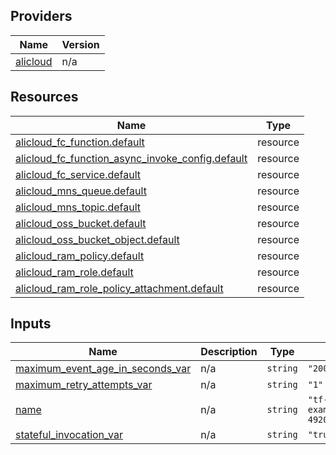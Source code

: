 <!-- BEGIN_TF_DOCS -->
## Providers

| Name | Version |
|------|---------|
| <a name="provider_alicloud"></a> [alicloud](#provider\_alicloud) | n/a |

## Resources

| Name | Type |
|------|------|
| [alicloud_fc_function.default](https://registry.terraform.io/providers/hashicorp/alicloud/latest/docs/resources/fc_function) | resource |
| [alicloud_fc_function_async_invoke_config.default](https://registry.terraform.io/providers/hashicorp/alicloud/latest/docs/resources/fc_function_async_invoke_config) | resource |
| [alicloud_fc_service.default](https://registry.terraform.io/providers/hashicorp/alicloud/latest/docs/resources/fc_service) | resource |
| [alicloud_mns_queue.default](https://registry.terraform.io/providers/hashicorp/alicloud/latest/docs/resources/mns_queue) | resource |
| [alicloud_mns_topic.default](https://registry.terraform.io/providers/hashicorp/alicloud/latest/docs/resources/mns_topic) | resource |
| [alicloud_oss_bucket.default](https://registry.terraform.io/providers/hashicorp/alicloud/latest/docs/resources/oss_bucket) | resource |
| [alicloud_oss_bucket_object.default](https://registry.terraform.io/providers/hashicorp/alicloud/latest/docs/resources/oss_bucket_object) | resource |
| [alicloud_ram_policy.default](https://registry.terraform.io/providers/hashicorp/alicloud/latest/docs/resources/ram_policy) | resource |
| [alicloud_ram_role.default](https://registry.terraform.io/providers/hashicorp/alicloud/latest/docs/resources/ram_role) | resource |
| [alicloud_ram_role_policy_attachment.default](https://registry.terraform.io/providers/hashicorp/alicloud/latest/docs/resources/ram_role_policy_attachment) | resource |

## Inputs

| Name | Description | Type | Default | Required |
|------|-------------|------|---------|:--------:|
| <a name="input_maximum_event_age_in_seconds_var"></a> [maximum\_event\_age\_in\_seconds\_var](#input\_maximum\_event\_age\_in\_seconds\_var) | n/a | `string` | `"200"` | no |
| <a name="input_maximum_retry_attempts_var"></a> [maximum\_retry\_attempts\_var](#input\_maximum\_retry\_attempts\_var) | n/a | `string` | `"1"` | no |
| <a name="input_name"></a> [name](#input\_name) | n/a | `string` | `"tf-examplealicloudfcasyncinvoke-492042"` | no |
| <a name="input_stateful_invocation_var"></a> [stateful\_invocation\_var](#input\_stateful\_invocation\_var) | n/a | `string` | `"true"` | no |
<!-- END_TF_DOCS -->    